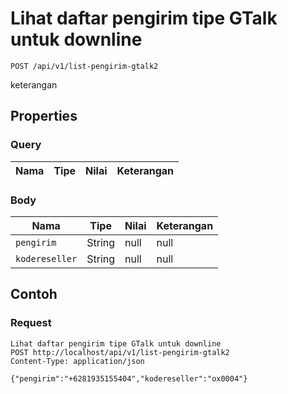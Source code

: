 # Lihat daftar pengirim tipe GTalk untuk downline
```http
POST /api/v1/list-pengirim-gtalk2
```
keterangan
## Properties
### Query
Nama | Tipe | Nilai | Keterangan
--- | --- | --- | ---
### Body
Nama | Tipe | Nilai | Keterangan
--- | --- | --- | ---
<code>pengirim</code> | String | null | null
<code>kodereseller</code> | String | null | null
## Contoh
### Request
```http
Lihat daftar pengirim tipe GTalk untuk downline
POST http://localhost/api/v1/list-pengirim-gtalk2
Content-Type: application/json

{"pengirim":"+6281935155404","kodereseller":"ox0004"}
```
